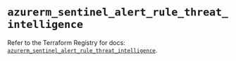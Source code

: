 # `azurerm_sentinel_alert_rule_threat_intelligence`

Refer to the Terraform Registry for docs: [`azurerm_sentinel_alert_rule_threat_intelligence`](https://registry.terraform.io/providers/hashicorp/azurerm/3.111.0/docs/resources/sentinel_alert_rule_threat_intelligence).
